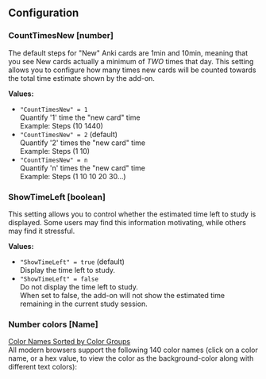 ## Configuration

### CountTimesNew [number]
The default steps for "New" Anki cards are 1min and 10min, meaning that you see New cards actually a minimum of *TWO* times that day. This setting allows you to configure how many times new cards will be counted towards the total time estimate shown by the add-on.

**Values:**<br/>
- `"CountTimesNew" = 1`<br/>
  Quantify '1' time the "new card" time<br/>
  Example: Steps (10 1440)<br/>
- `"CountTimesNew" = 2` (default)<br/>
  Quantify '2' times the "new card" time<br/>
  Example: Steps (1 10)<br/>
- `"CountTimesNew" = n`<br/>
  Quantify 'n' times the "new card" time<br/>
  Example: Steps (1 10 10 20 30...)

### ShowTimeLeft [boolean]
This setting allows you to control whether the estimated time left to study is displayed. Some users may find this information motivating, while others may find it stressful.

**Values:**<br/>
- `"ShowTimeLeft" = true` (default)<br/>
  Display the time left to study.<br/>
- `"ShowTimeLeft" = false`<br/>
  Do not display the time left to study.<br/>
  When set to false, the add-on will not show the estimated time remaining in the current study session.

### Number colors [Name]
[Color Names Sorted by Color Groups](https://www.w3schools.com/colors/colors_groups.asp)<br/>
All modern browsers support the following 140 color names (click on a color name, or a hex value, to view the color as the background-color along with different text colors):
